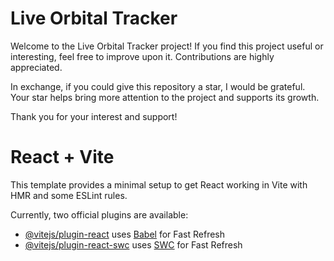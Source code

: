 # Live Orbital Tracker

Welcome to the Live Orbital Tracker project! If you find this project useful or interesting, feel free to improve upon it. Contributions are highly appreciated.

In exchange, if you could give this repository a star, I would be grateful. Your star helps bring more attention to the project and supports its growth.

Thank you for your interest and support!



# React + Vite

This template provides a minimal setup to get React working in Vite with HMR and some ESLint rules.

Currently, two official plugins are available:

- [@vitejs/plugin-react](https://github.com/vitejs/vite-plugin-react/blob/main/packages/plugin-react/README.md) uses [Babel](https://babeljs.io/) for Fast Refresh
- [@vitejs/plugin-react-swc](https://github.com/vitejs/vite-plugin-react-swc) uses [SWC](https://swc.rs/) for Fast Refresh
